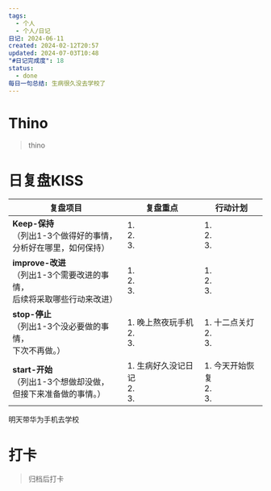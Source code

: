 ```yaml
---
tags:
  - 个人
  - 个人/日记
日记: 2024-06-11
created: 2024-02-12T20:57
updated: 2024-07-03T10:48
"#日记完成度": 18
status:
  - done
每日一句总结: 生病很久没去学校了
---
```


# Thino
> thino

# 日复盘KISS
| **复盘项目**                                             | **复盘重点**                  | **行动计划**                |
| ---------------------------------------------------- | ------------------------- | ----------------------- |
| **Keep-保持**<br>（列出1-3个做得好的事情，<br>   分析好在哪里，如何保持）     | 1.  <br>2. <br>3.         | 1.  <br>2. <br>3.       |
| **improve-改进**<br>（列出1-3个需要改进的事情，<br>  后续将采取哪些行动来改进） | 1.  <br>2. <br>3.         | 1.  <br>2. <br>3.       |
| **stop-停止**<br>（列出1-3个没必要做的事情，<br>下次不再做。）            | 1.  晚上熬夜玩手机<br>2. <br>3.  | 1.  十二点关灯<br>2. <br>3.  |
| **start-开始**<br>（列出1-3个想做却没做，<br>但接下来准备做的事情。）        | 1.  生病好久没记日记<br>2. <br>3. | 1.  今天开始恢复<br>2. <br>3. |

明天带华为手机去学校

# 打卡
> 归档后打卡


